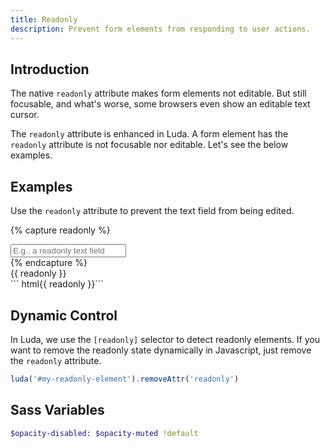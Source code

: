 ```yaml
---
title: Readonly
description: Prevent form elements from responding to user actions.
---
```


## Introduction

The native `readonly` attribute makes form elements not editable.
But still focusable, and what's worse, some browsers even show an editable text cursor.

The `readonly` attribute is enhanced in Luda.
A form element has the `readonly` attribute is not focusable nor editable.
Let's see the below examples.

## Examples

Use the `readonly` attribute to prevent the text field from being edited.

{% capture readonly %}
<div class="fm fm-text" readonly>
  <input readonly placeholder="E.g., a readonly text field">
</div>
{% endcapture %}
<div class="example">
  {{ readonly }}
</div>
``` html{{ readonly }}```

## Dynamic Control

In Luda, we use the `[readonly]` selector to detect readonly elements.
If you want to remove the readonly state dynamically in Javascript,
just remove the `readonly` attribute.

``` javascript
luda('#my-readonly-element').removeAttr('readonly')
```

## Sass Variables

``` sass
$opacity-disabled: $opacity-muted !default
```